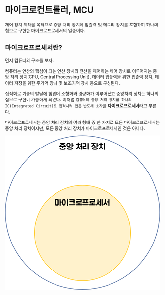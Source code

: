 # 마이크로컨트롤러, MCU

제어 장치 제작을 목적으로 중앙 처리 장치에 입출력 및 메모리 장치를 포함하여 하나의 칩으로 구현한 마이크로프로세서의 일종이다.



## 마이크로프로세서란?

먼저 컴퓨터의 구조를 보자.

컴퓨터는 연산의 핵심이 되는 연산 장치와 연산을 제어하는 제어 장치로 이루어지는 중앙 처리 장치(CPU, Central Processing Unit), 데이터 입출력을 위한 입출력 장치, 데이터 저장을 위한 주기억 장치 및 보조기억 장치 등으로 구성된다.



집적회로 기술의 발달에 힘입어 소형화와 경량화가 이루어졌고 중앙처리 장치는 하나의 칩으로 구현이 가능하게 되었다. 이처럼 `컴퓨터의 중앙 처리 장치를 하나의 IC(Integrated Circuit)로 집적시켜 만든 반도체 소자`를 **마이크로프로세서**라고 부른다.

마이크로프로세서는 중앙 처리 장치의 여러 형태 중 한 가지로 모든 마이크로프로세서는 중앙 처리 장치이지만, 모든 중앙 처리 장치가 마이크로프로세서인 것은 아니다.

![마이크로프로세서 중앙처리장치 관계](./assets/mcu_microprocess01.png)


